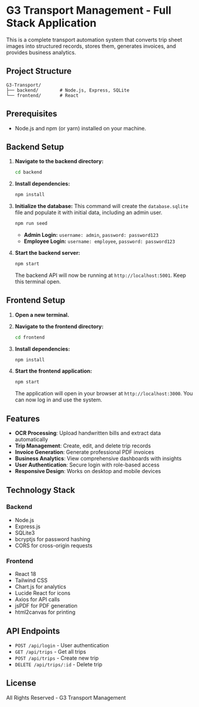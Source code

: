 # G3 Transport Management - Full Stack Application

This is a complete transport automation system that converts trip sheet images into structured records, stores them, generates invoices, and provides business analytics.

## Project Structure

```
G3-Transport/
├── backend/        # Node.js, Express, SQLite
└── frontend/       # React
```

## Prerequisites

- Node.js and npm (or yarn) installed on your machine.

## Backend Setup

1. **Navigate to the backend directory:**
   ```bash
   cd backend
   ```

2. **Install dependencies:**
   ```bash
   npm install
   ```

3. **Initialize the database:**
   This command will create the `database.sqlite` file and populate it with initial data, including an admin user.
   ```bash
   npm run seed
   ```
   - **Admin Login:** `username: admin`, `password: password123`
   - **Employee Login:** `username: employee`, `password: password123`

4. **Start the backend server:**
   ```bash
   npm start
   ```

   The backend API will now be running at `http://localhost:5001`. Keep this terminal open.

## Frontend Setup

1. **Open a new terminal.**
2. **Navigate to the frontend directory:**
   ```bash
   cd frontend
   ```

3. **Install dependencies:**
   ```bash
   npm install
   ```

4. **Start the frontend application:**
   ```bash
   npm start
   ```

   The application will open in your browser at `http://localhost:3000`. You can now log in and use the system.

## Features

- **OCR Processing**: Upload handwritten bills and extract data automatically
- **Trip Management**: Create, edit, and delete trip records
- **Invoice Generation**: Generate professional PDF invoices
- **Business Analytics**: View comprehensive dashboards with insights
- **User Authentication**: Secure login with role-based access
- **Responsive Design**: Works on desktop and mobile devices

## Technology Stack

### Backend
- Node.js
- Express.js
- SQLite3
- bcryptjs for password hashing
- CORS for cross-origin requests

### Frontend
- React 18
- Tailwind CSS
- Chart.js for analytics
- Lucide React for icons
- Axios for API calls
- jsPDF for PDF generation
- html2canvas for printing

## API Endpoints

- `POST /api/login` - User authentication
- `GET /api/trips` - Get all trips
- `POST /api/trips` - Create new trip
- `DELETE /api/trips/:id` - Delete trip

## License

All Rights Reserved - G3 Transport Management
